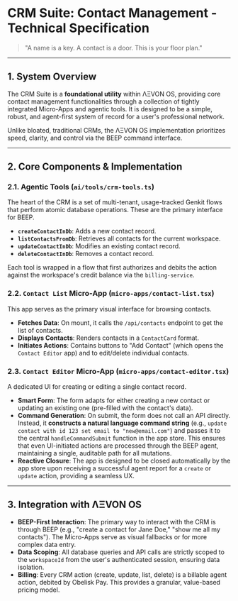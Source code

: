 # CRM Suite: Contact Management - Technical Specification

> "A name is a key. A contact is a door. This is your floor plan."

---

## 1. System Overview

The CRM Suite is a **foundational utility** within ΛΞVON OS, providing core contact management functionalities through a collection of tightly integrated Micro-Apps and agentic tools. It is designed to be a simple, robust, and agent-first system of record for a user's professional network.

Unlike bloated, traditional CRMs, the ΛΞVON OS implementation prioritizes speed, clarity, and control via the BEEP command interface.

---

## 2. Core Components & Implementation

### 2.1. Agentic Tools (`ai/tools/crm-tools.ts`)
The heart of the CRM is a set of multi-tenant, usage-tracked Genkit flows that perform atomic database operations. These are the primary interface for BEEP.
- **`createContactInDb`**: Adds a new contact record.
- **`listContactsFromDb`**: Retrieves all contacts for the current workspace.
- **`updateContactInDb`**: Modifies an existing contact record.
- **`deleteContactInDb`**: Removes a contact record.

Each tool is wrapped in a flow that first authorizes and debits the action against the workspace's credit balance via the `billing-service`.

### 2.2. `Contact List` Micro-App (`micro-apps/contact-list.tsx`)
This app serves as the primary visual interface for browsing contacts.
- **Fetches Data**: On mount, it calls the `/api/contacts` endpoint to get the list of contacts.
- **Displays Contacts**: Renders contacts in a `ContactCard` format.
- **Initiates Actions**: Contains buttons to "Add Contact" (which opens the `Contact Editor` app) and to edit/delete individual contacts.

### 2.3. `Contact Editor` Micro-App (`micro-apps/contact-editor.tsx`)
A dedicated UI for creating or editing a single contact record.
- **Smart Form**: The form adapts for either creating a new contact or updating an existing one (pre-filled with the contact's data).
- **Command Generation**: On submit, the form does not call an API directly. Instead, it **constructs a natural language command string** (e.g., `update contact with id 123 set email to "new@email.com"`) and passes it to the central `handleCommandSubmit` function in the app store. This ensures that even UI-initiated actions are processed through the BEEP agent, maintaining a single, auditable path for all mutations.
- **Reactive Closure**: The app is designed to be closed automatically by the app store upon receiving a successful agent report for a `create` or `update` action, providing a seamless UX.

---

## 3. Integration with ΛΞVON OS

- **BEEP-First Interaction**: The primary way to interact with the CRM is through BEEP (e.g., "create a contact for Jane Doe," "show me all my contacts"). The Micro-Apps serve as visual fallbacks or for more complex data entry.
- **Data Scoping**: All database queries and API calls are strictly scoped to the `workspaceId` from the user's authenticated session, ensuring data isolation.
- **Billing**: Every CRM action (create, update, list, delete) is a billable agent action, debited by Obelisk Pay. This provides a granular, value-based pricing model.
